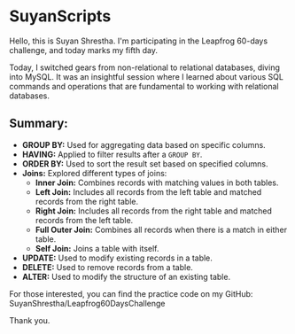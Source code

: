  
# SuyanScripts

Hello, this is Suyan Shrestha. I'm participating in the Leapfrog 60-days challenge, and today marks my fifth day.

Today, I switched gears from non-relational to relational databases, diving into MySQL. It was an insightful session where I learned about various SQL commands and operations that are fundamental to working with relational databases.

## Summary:

- **GROUP BY:** Used for aggregating data based on specific columns.
- **HAVING:** Applied to filter results after a `GROUP BY`.
- **ORDER BY:** Used to sort the result set based on specified columns.
- **Joins:** Explored different types of joins:
  - **Inner Join:** Combines records with matching values in both tables.
  - **Left Join:** Includes all records from the left table and matched records from the right table.
  - **Right Join:** Includes all records from the right table and matched records from the left table.
  - **Full Outer Join:** Combines all records when there is a match in either table.
  - **Self Join:** Joins a table with itself.
- **UPDATE:** Used to modify existing records in a table.
- **DELETE:** Used to remove records from a table.
- **ALTER:** Used to modify the structure of an existing table.

For those interested, you can find the practice code on my GitHub: SuyanShrestha/Leapfrog60DaysChallenge

Thank you.
